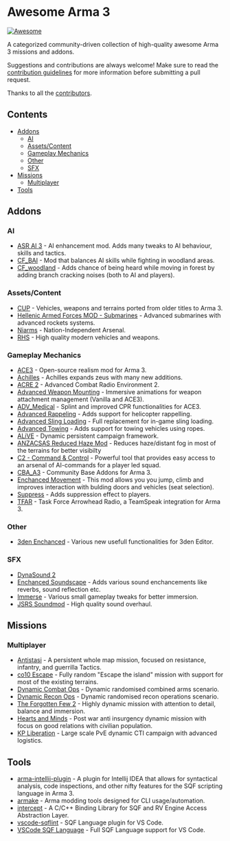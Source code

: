 <!-- Suggested editor: VS Code with "Markdown All in One" extension -->

# Awesome Arma 3 <!-- omit in toc -->

[![Awesome](https://cdn.rawgit.com/sindresorhus/awesome/d7305f38d29fed78fa85652e3a63e154dd8e8829/media/badge.svg)](https://github.com/sindresorhus/awesome)

A categorized community-driven collection of high-quality awesome Arma 3 missions and addons.

Suggestions and contributions are always welcome! Make sure to read the [contribution guidelines](https://github.com/veteran29/awesome-arma3/blob/master/CONTRIBUTING.md) for more information before submitting a pull request.

Thanks to all the [contributors](https://github.com/veteran29/awesome-arma3/graphs/contributors).

## Contents <!-- omit in toc -->
- [Addons](#addons)
	- [AI](#ai)
	- [Assets/Content](#assetscontent)
	- [Gameplay Mechanics](#gameplay-mechanics)
	- [Other](#other)
	- [SFX](#sfx)
- [Missions](#missions)
	- [Multiplayer](#multiplayer)
- [Tools](#tools)

<!-- awesome-list-start -->

## Addons

### AI
- [ASR AI 3](https://forums.bohemia.net/forums/topic/163742-asr-ai-3/) - AI enhancement mod. Adds many tweaks to AI behaviour, skills and tactics.
- [CF_BAI](https://github.com/BrightCandle/cf_bai) - Mod that balances AI skills while fighting in woodland areas.
- [CF_woodland](https://github.com/BrightCandle/CF_woodland) - Adds chance of being heard while moving in forest by adding branch cracking noises (both to AI and players).

### Assets/Content
- [CUP](https://steamcommunity.com/workshop/filedetails/?id=583575232) - Vehicles, weapons and terrains ported from older titles to Arma 3.
- [Hellenic Armed Forces MOD - Submarines](https://steamcommunity.com/sharedfiles/filedetails/?id=1362114638) - Advanced submarines with advanced rockets systems.
- [Niarms](https://github.com/toadie2k/NIArms) - Nation-Independent Arsenal.
- [RHS](https://steamcommunity.com/workshop/filedetails/?id=843770737) - High quality modern vehicles and weapons.

### Gameplay Mechanics
- [ACE3](https://github.com/acemod/ACE3) - Open-source realism mod for Arma 3.
- [Achilles](https://github.com/ArmaAchilles/Achilles) - Achilles expands zeus with many new additions.
- [ACRE 2](https://github.com/IDI-Systems/acre2) - Advanced Combat Radio Environment 2.
- [Advanced Weapon Mounting](https://steamcommunity.com/sharedfiles/filedetails/?id=1378046829) - Immersive animations for weapon attachment management (Vanilla and ACE3).
- [ADV_Medical](https://github.com/Pergor/ADV_Medical) - Splint and improved CPR functionalities for ACE3.
- [Advanced Rappeling](https://github.com/sethduda/AdvancedRappelling) - Adds support for helicopter rappelling.
- [Advanced Sling Loading](https://github.com/sethduda/AdvancedSlingLoading) - Full replacement for in-game sling loading.
- [Advanced Towing](https://github.com/sethduda/AdvancedTowing) - Adds support for towing vehicles using ropes.
- [ALiVE](https://github.com/ALiVEOS/ALiVE.OS) - Dynamic persistent campaign framework.
- [ANZACSAS Reduced Haze Mod](https://steamcommunity.com/sharedfiles/filedetails/?id=1397683809) - Reduces haze/distant fog in most of the terrains for better visibilty
- [C2 - Command & Control](https://forums.bohemia.net/forums/topic/177967-c2-command-and-control/) - Powerful tool that provides easy access to an arsenal of AI-commands for a player led squad.
- [CBA_A3](https://github.com/CBATeam/CBA_A3) - Community Base Addons for Arma 3.
- [Enchanced Movement](https://forums.bohemia.net/forums/topic/174788-enhanced-movement/) - This mod allows you you jump, climb and improves interaction with bulding doors and vehicles (seat selection).
- [Suppress](https://forums.bohemia.net/forums/topic/177109-suppress-by-jokoho482-and-laxemann-an-unforgiving-player-suppression-mod/) - Adds suppression effect to players.
- [TFAR](https://github.com/michail-nikolaev/task-force-arma-3-radio) - Task Force Arrowhead Radio, a TeamSpeak integration for Arma 3.

### Other
- [3den Enchanced](https://forums.bohemia.net/forums/topic/188312-3den-enhanced/) - Various new usefull functionalities for 3den Editor.

### SFX
- [DynaSound 2](https://steamcommunity.com/sharedfiles/filedetails/?id=825181638)
- [Enchanced Soundscape](https://steamcommunity.com/sharedfiles/filedetails/?id=825179978) - Adds various sound enchancements like reverbs, sound reflection etc.
- [Immerse](https://forums.bohemia.net/forums/topic/177104-immerse-by-jokoho482-and-laxemann/) - Various small gameplay tweaks for better immersion.
- [JSRS Soundmod](https://steamcommunity.com/sharedfiles/filedetails/?id=861133494) - High quality sound overhaul.

## Missions

### Multiplayer
- [Antistasi](https://github.com/A3Antistasi/A3-Antistasi) - A persistent whole map mission, focused on resistance, infantry, and guerrilla Tactics.
- [co10 Escape](https://forums.bohemia.net/forums/topic/180080-co10-escape/) - Fully random "Escape the island" mission with support for most of the existing terrains.
- [Dynamic Combat Ops](https://steamcommunity.com/workshop/filedetails/?id=865214690) - Dynamic randomised combined arms scenario.
- [Dynamic Recon Ops](https://steamcommunity.com/workshop/filedetails/?id=722652837) - Dynamic randomised recon operations scenario.
- [The Forgotten Few 2](https://forums.bohemia.net/forums/topic/189939-spco12-dynamic-campaignmission-the-forgotten-few-2/) - Highly dynamic mission with attention to detail, balance and immersion.
- [Hearts and Minds](https://github.com/Vdauphin/HeartsAndMinds) - Post war anti insurgency dynamic mission with focus on good relations with civilian population.
- [KP Liberation](https://github.com/KillahPotatoes/KP-Liberation) - Large scale PvE dynamic CTI campaign with advanced logistics.

## Tools
- [arma-intellij-plugin](https://github.com/kayler-renslow/arma-intellij-plugin) - A plugin for Intellij IDEA that allows for syntactical analysis, code inspections, and other nifty features for the SQF scripting language in Arma 3.
- [armake](https://github.com/KoffeinFlummi/armake) - Arma modding tools designed for CLI usage/automation.
- [intercept](https://github.com/intercept/intercept) - A C/C++ Binding Library for SQF and RV Engine Access Abstraction Layer.
- [vscode-sqflint](https://github.com/SkaceKamen/vscode-sqflint) - SQF Language plugin for VS Code.
- [VSCode SQF Language](https://github.com/Armitxes/VSCode_SQF) - Full SQF Language support for VS Code.

